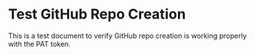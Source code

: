 # Test GitHub Repo Creation

This is a test document to verify GitHub repo creation is working properly with the PAT token.
